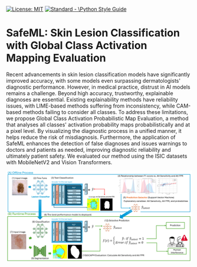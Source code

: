 <p align="left"> </p>
<a href="https://opensource.org/licenses/MIT"><img src="https://img.shields.io/badge/License-MIT-yellow.svg" alt="License: MIT"></a>
<a href="https://standardjs.com"><img src="https://img.shields.io/badge/code_style-standard-brightgreen.svg" alt="Standard - \Python Style Guide"></a>

# SafeML: Skin Lesion Classification with Global Class Activation Mapping Evaluation
Recent advancements in skin lesion classification models have significantly improved accuracy, with some models even surpassing dermatologists' diagnostic performance. However, in medical practice, distrust in AI models remains a challenge. Beyond high accuracy, trustworthy, explainable diagnoses are essential. Existing explainability methods have reliability issues, with LIME-based methods suffering from inconsistency, while CAM-based methods failing to consider all classes. To address these limitations, we propose Global Class Activation Probabilistic Map Evaluation, a method that analyses all classes' activation probability maps probabilistically and at a pixel level. By visualizing the diagnostic process in a unified manner, it helps reduce the risk of misdiagnosis. Furthermore, the application of SafeML enhances the detection of false diagnoses and issues warnings to doctors and patients as needed, improving diagnostic reliability and ultimately patient safety. We evaluated our method using the ISIC datasets with MobileNetV2 and Vision Transformers.

![Image](./images/framework.png)

